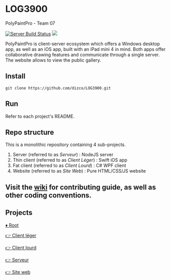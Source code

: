 # LOG3900
PolyPaintPro - Team 07

[![Server Build Status](https://travis-ci.com/dizco/LOG3900.svg?token=xpqeNSHJ4NVgmZxfGuMR&branch=master)](https://travis-ci.com/dizco/LOG3900) [<img src="https://dizco.visualstudio.com/_apis/public/build/definitions/550f4e70-4933-45fa-ac7f-160f25cd27b8/2/badge"/>](https://dizco.visualstudio.com/LOG3900/_build/index?definitionId=2)

PolyPaintPro is client-server ecosystem which offers a Windows desktop app, as well as an iOS app, built with an iPad mini 4 in mind. Both apps offer collaborative drawing features and communicate through a single server. The website allows to view the public gallery.

## Install

```
git clone https://github.com/dizco/LOG3900.git
```

## Run

Refer to each project's README.

## Repo structure

This is a monolithic repository containing 4 sub-projects.

1. Server (referred to as _Serveur_) : NodeJS server
2. Thin client (referred to as _Client Léger_) : Swift iOS app
3. Fat client (referred to as _Client Lourd_) : C# WPF client
4. Website (referred to as _Site Web_) : Pure HTML/CSS/JS website

## Visit the [wiki](https://github.com/dizco/LOG3900/wiki) for contributing guide, as well as other coding conventions.

## Projects

[:diamonds: Root](./README.md)

[:point_right: Client léger](client-leger/)

[:point_right: Client lourd](client-lourd/)

[:point_right: Serveur](serveur/)

[:point_right: Site web](site-web/)
